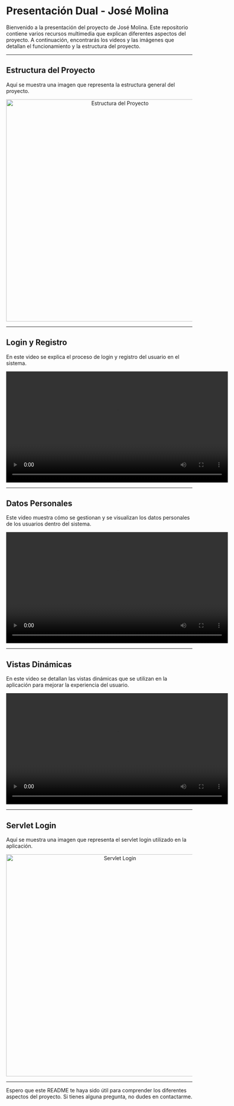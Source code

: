 # Presentación Dual - José Molina

Bienvenido a la presentación del proyecto de José Molina. Este repositorio contiene varios recursos multimedia que explican diferentes aspectos del proyecto. A continuación, encontrarás los videos y las imágenes que detallan el funcionamiento y la estructura del proyecto.

---

## Estructura del Proyecto

Aquí se muestra una imagen que representa la estructura general del proyecto.

<p align="center">
  <img src="https://github.com/Jmolmel/PresentacionDual_JoseMolina/blob/main/estructura.png" alt="Estructura del Proyecto" width="600">
</p>

---

## Login y Registro

En este video se explica el proceso de login y registro del usuario en el sistema.


<p align="center">
  <video width="600" controls>
    <source src="https://github.com/Jmolmel/PresentacionDual_JoseMolina/blob/main/login_register.mp4" type="video/mp4">
    Tu navegador no soporta la reproducción de videos.
  </video>
</p>

---

## Datos Personales

Este video muestra cómo se gestionan y se visualizan los datos personales de los usuarios dentro del sistema.

<p align="center">
  <video width="600" controls>
    <source src="https://github.com/Jmolmel/PresentacionDual_JoseMolina/blob/main/datos_personales.mp4" type="video/mp4">
    Tu navegador no soporta la reproducción de videos.
  </video>
</p>

---

## Vistas Dinámicas

En este video se detallan las vistas dinámicas que se utilizan en la aplicación para mejorar la experiencia del usuario.

<p align="center">
  <video width="600" controls>
    <source src="https://github.com/Jmolmel/PresentacionDual_JoseMolina/blob/main/vistas_dinamicas.mp4" type="video/mp4">
    Tu navegador no soporta la reproducción de videos.
  </video>
</p>

---

## Servlet Login

Aquí se muestra una imagen que representa el servlet login utilizado en la aplicación.

<p align="center">
  <img src="https://github.com/Jmolmel/PresentacionDual_JoseMolina/blob/main/servletlogin.png" alt="Servlet Login" width="600">
</p>

---

Espero que este README te haya sido útil para comprender los diferentes aspectos del proyecto. Si tienes alguna pregunta, no dudes en contactarme.
